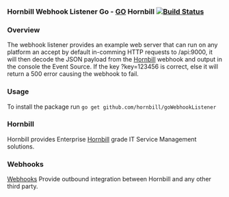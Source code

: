 ### Hornbill Webhook Listener Go - [GO](https://golang.org/) Hornbill [![Build Status](https://travis-ci.org/hornbill/goWebhookListener.svg?branch=master)](https://travis-ci.org/hornbill/goWebhookListener)

### Overview
The webhook listener provides an example web server that can run on any platform an accept by default in-comming HTTP requests to /api:9000, it will then decode the JSON payload from the [Hornbill](https://www.hornbill.com/) webhook and output in the console the Event Source. If the key ?key=123456 is correct, else it will return a 500 error causing the webhook to fail.

### Usage
To install the package run `go get github.com/hornbill/goWebhookListener`

### Hornbill
Hornbill provides Enterprise [Hornbill](https://www.hornbill.com/) grade IT Service Management solutions.

### Webhooks
[Webhooks](https://wiki.hornbill.com/index.php/Webhooks) Provide outbound integration between Hornbill and any other third party.

